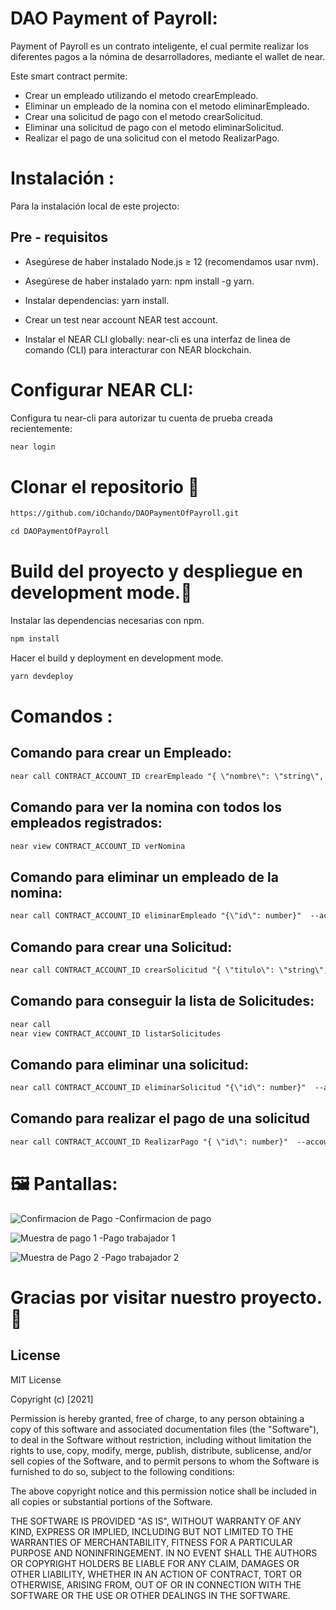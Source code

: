 # DAO Payment of Payroll:

Payment of Payroll es un contrato inteligente, el cual permite realizar los diferentes pagos a la nómina de desarrolladores, mediante el wallet de near.

Este smart contract permite:

- Crear un empleado utilizando el metodo crearEmpleado.
- Eliminar un empleado de la nomina con el metodo eliminarEmpleado.
- Crear una solicitud de pago con el metodo crearSolicitud.
- Eliminar una solicitud de pago con el metodo eliminarSolicitud.
- Realizar el pago de una solicitud con el metodo RealizarPago.

# Instalación :

Para la instalación local de este projecto:

## Pre - requisitos

- Asegúrese de haber instalado Node.js ≥ 12 (recomendamos usar nvm).

- Asegúrese de haber instalado yarn: npm install -g yarn.

- Instalar dependencias: yarn install.

- Crear un test near account NEAR test account.

- Instalar el NEAR CLI globally: near-cli es una interfaz de linea de comando (CLI) para interacturar con NEAR blockchain.

# Configurar NEAR CLI:

Configura tu near-cli para autorizar tu cuenta de prueba creada recientemente:

```html
near login
```

# Clonar el repositorio :palms_up_together:

```html
https://github.com/iOchando/DAOPaymentOfPayroll.git
```

```html
cd DAOPaymentOfPayroll
```

# Build del proyecto y despliegue en development mode.:rocket:

Instalar las dependencias necesarias con npm.

```html
npm install
```

Hacer el build y deployment en development mode.

```html
yarn devdeploy
```
# Comandos :

## Comando para crear un Empleado:

```html
near call CONTRACT_ACCOUNT_ID crearEmpleado "{ \"nombre\": \"string\", \"nearid\": \"string\", \"sueldo\": number }"  --account-id YOUR_ACCOUNT_ID
```

## Comando para ver la nomina con todos los empleados registrados:

```html
near view CONTRACT_ACCOUNT_ID verNomina
```

## Comando para eliminar un empleado de la nomina:

```html
near call CONTRACT_ACCOUNT_ID eliminarEmpleado "{\"id\": number}"  --account-id YOUR_ACCOUNT_ID
```

## Comando para crear una Solicitud:

```html
near call CONTRACT_ACCOUNT_ID crearSolicitud "{ \"titulo\": \"string\", \"descripcion\": \"string\"}"  --account-id YOUR_ACCOUNT_ID
```

## Comando para conseguir la lista de Solicitudes:

```html
near call
near view CONTRACT_ACCOUNT_ID listarSolicitudes
```

## Comando para eliminar una solicitud:

```html
near call CONTRACT_ACCOUNT_ID eliminarSolicitud "{\"id\": number}"  --account-id YOUR_ACCOUNT_ID
```

## Comando para realizar el pago de una solicitud

```html
near call CONTRACT_ACCOUNT_ID RealizarPago "{ \"id\": number}"  --account-id YOUR_ACCOUNT_ID
```
# :framed_picture: Pantallas:

![Confirmacion de Pago](https://user-images.githubusercontent.com/96194326/151618887-88a40b0a-9873-4575-8b25-e2221aeadb2f.jpeg)
-Confirmacion de pago


![Muestra de pago 1](https://user-images.githubusercontent.com/96194326/151618895-9b03742e-2307-4540-b697-dd9b77c611a1.jpeg)
-Pago trabajador 1


![Muestra de Pago 2](https://user-images.githubusercontent.com/96194326/151618910-1e058f40-4d7e-4a86-93ca-fe5276e56b05.jpeg)
-Pago trabajador 2

# Gracias por visitar nuestro proyecto. :clap:


## License

MIT License

Copyright (c) [2021]

Permission is hereby granted, free of charge, to any person obtaining a copy
of this software and associated documentation files (the "Software"), to deal
in the Software without restriction, including without limitation the rights
to use, copy, modify, merge, publish, distribute, sublicense, and/or sell
copies of the Software, and to permit persons to whom the Software is
furnished to do so, subject to the following conditions:

The above copyright notice and this permission notice shall be included in all
copies or substantial portions of the Software.

THE SOFTWARE IS PROVIDED "AS IS", WITHOUT WARRANTY OF ANY KIND, EXPRESS OR
IMPLIED, INCLUDING BUT NOT LIMITED TO THE WARRANTIES OF MERCHANTABILITY,
FITNESS FOR A PARTICULAR PURPOSE AND NONINFRINGEMENT. IN NO EVENT SHALL THE
AUTHORS OR COPYRIGHT HOLDERS BE LIABLE FOR ANY CLAIM, DAMAGES OR OTHER
LIABILITY, WHETHER IN AN ACTION OF CONTRACT, TORT OR OTHERWISE, ARISING FROM,
OUT OF OR IN CONNECTION WITH THE SOFTWARE OR THE USE OR OTHER DEALINGS IN THE
SOFTWARE.
